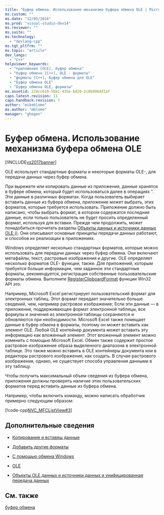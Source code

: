```yaml
---
title: "Буфер обмена. Использование механизма буфера обмена OLE | Microsoft Docs"
ms.custom: ""
ms.date: "12/05/2016"
ms.prod: "visual-studio-dev14"
ms.reviewer: ""
ms.suite: ""
ms.technology: 
  - "devlang-cpp"
ms.tgt_pltfrm: ""
ms.topic: "article"
dev_langs: 
  - "C++"
helpviewer_keywords: 
  - "приложения [OLE], буфер обмена"
  - "буфер обмена [C++], OLE - форматы"
  - "форматы [C++], Буфер обмена для OLE"
  - "Буфер обмена OLE"
  - "Буфер обмена OLE, форматы"
ms.assetid: 229cc610-5bb1-435e-bd20-2c8b9964d1af
caps.latest.revision: 11
caps.handback.revision: 7
author: "mikeblome"
ms.author: "mblome"
manager: "ghogen"
---
```

# Буфер обмена. Использование механизма буфера обмена OLE
[!INCLUDE[vs2017banner](../assembler/inline/includes/vs2017banner.md)]

OLE использует стандартные форматы и некоторые форматы OLE\-, для передачи данных через буфер обмена.  
  
 При вырежете или копировать данные из приложения, данные хранятся в буфере обмена, который будет использоваться далее в операциях ".  Эти данные в различных форматах.  Когда пользователь выбирает вставить данные из буфера обмена, приложение может выбрать, этих форматов, которые требуется использовать.  Приложение должно быть написано, чтобы выбрать формат, в котором содержатся последние данные, если только пользователь не будет просить определенный формат, используя для вставки.  Прежде чем продолжить, может понадобиться прочитать разделы [Объекты данных и источники данных OLE \(\)](../mfc/data-objects-and-data-sources-ole.md).  Они описывают основные принципы передачи данных работают, и способов их реализации в приложениях.  
  
 Windows определяет несколько стандартных форматов, которые можно использовать для передачи данных через буфер обмена.  Они включают метафайлы, текст, растровые изображения и другие.  OLE определяет несколько форматов OLE\- функции, также.  Для приложений, которым требуется больше информации, чем заданное эти стандартные форматы, рекомендуется, регистрация собственные пользовательские форматы обмена.  Выполните [RegisterClipboardFormat](http://msdn.microsoft.com/library/windows/desktop/ms649049) функции Win32 API это.  
  
 Например, Microsoft Excel регистрирует пользовательский формат для электронных таблиц.  Этот формат передает значительно больше сведений, чем, например растровое изображение;  Если эти данные — в приложение, поддерживающее формат электронной таблицы, все формулы и значения из электронной таблицы сохраняются и обновляются при необходимости.  Microsoft Excel также помещает данные в буфер обмена в форматы, поэтому он может вставить как элемент OLE.  Любой OLE контейнер документа может вставить эту информацию как вложенный элемент.  Этот вложенный элемент можно изменить с помощью Microsoft Excel.  Обмен также содержит простое растровое изображение образа выделенного диапазона в электронной таблице.  Это также можно вставить в OLE контейнеры документа или в редакторы растрового изображения, как создать.  В случае растрового изображения, однако, не существует способа управления данными в эту таблицу.  
  
 Чтобы получить максимальный объем сведения из буфера обмена, приложения должны проверять наличие этих пользовательских форматов перед вставить данные из буфера обмена.  
  
 Например, чтобы включить команду, можно написать обработчик примерно следующим образом:  
  
 [!code-cpp[NVC_MFCListView#3](../mfc/codesnippet/CPP/clipboard-using-the-ole-clipboard-mechanism_1.cpp)]  
  
## Дополнительные сведения  
  
-   [Копирование и вставящ данные](../Topic/Clipboard:%20Copying%20and%20Pasting%20Data.md)  
  
-   [Добавить другие форматы](../mfc/clipboard-adding-other-formats.md)  
  
-   [С помощью обмена Windows](../mfc/clipboard-using-the-windows-clipboard.md)  
  
-   [OLE](../mfc/ole-background.md)  
  
-   [Объекты OLE данных и источники данных и унифицированная передача данных](../mfc/data-objects-and-data-sources-ole.md)  
  
## См. также  
 [буфер обмена](../mfc/clipboard.md)